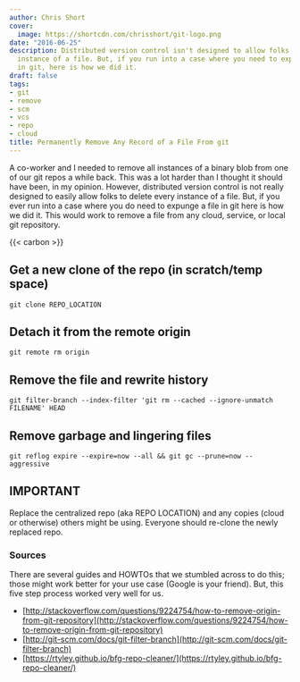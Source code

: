 ```yaml
---
author: Chris Short
cover:
  image: https://shortcdn.com/chrisshort/git-logo.png
date: "2016-06-25"
description: Distributed version control isn't designed to allow folks to delete every
  instance of a file. But, if you run into a case where you need to expunge a file
  in git, here is how we did it.
draft: false
tags:
- git
- remove
- scm
- vcs
- repo
- cloud
title: Permanently Remove Any Record of a File From git
---
```


A co-worker and I needed to remove all instances of a binary blob from one of our git repos a while back. This was a lot harder than I thought it should have been, in my opinion. However, distributed version control is not really designed to easily allow folks to delete every instance of a file. But, if you ever run into a case where you do need to expunge a file in git here is how we did it. This would work to remove a file from any cloud, service, or local git repository.


{{< carbon >}}

## Get a new clone of the repo (in scratch/temp space)

`git clone REPO_LOCATION`

## Detach it from the remote origin

`git remote rm origin`

## Remove the file and rewrite history

`git filter-branch --index-filter 'git rm --cached --ignore-unmatch FILENAME' HEAD`

## Remove garbage and lingering files

`git reflog expire --expire=now --all && git gc --prune=now --aggressive`

## IMPORTANT

Replace the centralized repo (aka REPO LOCATION) and any copies (cloud or otherwise) others might be using. Everyone should re-clone the newly replaced repo.


### Sources

There are several guides and HOWTOs that we stumbled across to do this; those might work better for your use case (Google is your friend). But, this five step process worked very well for us.

* [http://stackoverflow.com/questions/9224754/how-to-remove-origin-from-git-repository](http://stackoverflow.com/questions/9224754/how-to-remove-origin-from-git-repository)
* [http://git-scm.com/docs/git-filter-branch](http://git-scm.com/docs/git-filter-branch)
* [https://rtyley.github.io/bfg-repo-cleaner/](https://rtyley.github.io/bfg-repo-cleaner/)
